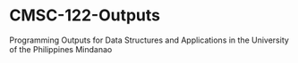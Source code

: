 # CMSC-122-Outputs

Programming Outputs for Data Structures and Applications in the University of the Philippines Mindanao
